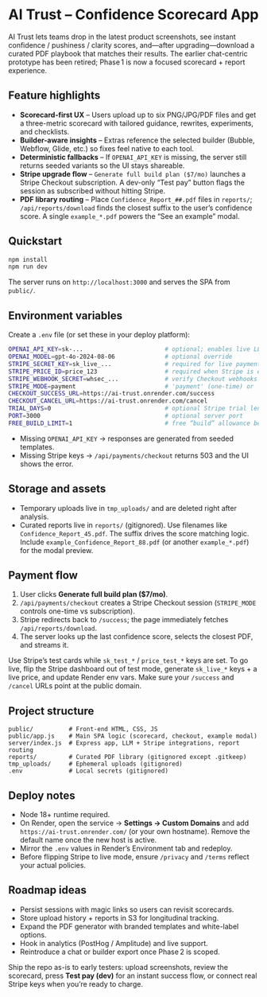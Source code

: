 # AI Trust – Confidence Scorecard App

AI Trust lets teams drop in the latest product screenshots, see instant confidence / pushiness / clarity scores, and—after upgrading—download a curated PDF playbook that matches their results. The earlier chat-centric prototype has been retired; Phase 1 is now a focused scorecard + report experience.

## Feature highlights

- **Scorecard-first UX** – Users upload up to six PNG/JPG/PDF files and get a three-metric scorecard with tailored guidance, rewrites, experiments, and checklists.
- **Builder-aware insights** – Extras reference the selected builder (Bubble, Webflow, Glide, etc.) so fixes feel native to each tool.
- **Deterministic fallbacks** – If `OPENAI_API_KEY` is missing, the server still returns seeded variants so the UI stays shareable.
- **Stripe upgrade flow** – `Generate full build plan ($7/mo)` launches a Stripe Checkout subscription. A dev-only “Test pay” button flags the session as subscribed without hitting Stripe.
- **PDF library routing** – Place `Confidence_Report_##.pdf` files in `reports/`; `/api/reports/download` finds the closest suffix to the user’s confidence score. A single `example_*.pdf` powers the “See an example” modal.

## Quickstart

```bash
npm install
npm run dev
```

The server runs on `http://localhost:3000` and serves the SPA from `public/`.

## Environment variables

Create a `.env` file (or set these in your deploy platform):

```bash
OPENAI_API_KEY=sk-...                       # optional; enables live LLM analysis
OPENAI_MODEL=gpt-4o-2024-08-06              # optional override
STRIPE_SECRET_KEY=sk_live_...               # required for live payments
STRIPE_PRICE_ID=price_123                   # required when Stripe is enabled
STRIPE_WEBHOOK_SECRET=whsec_...             # verify Checkout webhooks
STRIPE_MODE=payment                         # 'payment' (one-time) or 'subscription'; defaults to payment
CHECKOUT_SUCCESS_URL=https://ai-trust.onrender.com/success
CHECKOUT_CANCEL_URL=https://ai-trust.onrender.com/cancel
TRIAL_DAYS=0                                # optional Stripe trial length
PORT=3000                                   # optional server port
FREE_BUILD_LIMIT=1                          # free “build” allowance before paywall
```

- Missing `OPENAI_API_KEY` → responses are generated from seeded templates.
- Missing Stripe keys → `/api/payments/checkout` returns 503 and the UI shows the error.

## Storage and assets

- Temporary uploads live in `tmp_uploads/` and are deleted right after analysis.
- Curated reports live in `reports/` (gitignored). Use filenames like `Confidence_Report_45.pdf`. The suffix drives the score matching logic. Include `example_Confidence_Report_88.pdf` (or another `example_*.pdf`) for the modal preview.

## Payment flow

1. User clicks **Generate full build plan ($7/mo)**.  
2. `/api/payments/checkout` creates a Stripe Checkout session (`STRIPE_MODE` controls one-time vs subscription).  
3. Stripe redirects back to `/success`; the page immediately fetches `/api/reports/download`.  
4. The server looks up the last confidence score, selects the closest PDF, and streams it.

Use Stripe’s test cards while `sk_test_*` / `price_test_*` keys are set. To go live, flip the Stripe dashboard out of test mode, generate `sk_live_*` keys + a live price, and update Render env vars. Make sure your `/success` and `/cancel` URLs point at the public domain.

## Project structure

```
public/          # Front-end HTML, CSS, JS
public/app.js    # Main SPA logic (scorecard, checkout, example modal)
server/index.js  # Express app, LLM + Stripe integrations, report routing
reports/         # Curated PDF library (gitignored except .gitkeep)
tmp_uploads/     # Ephemeral uploads (gitignored)
.env             # Local secrets (gitignored)
```

## Deploy notes

- Node 18+ runtime required.  
- On Render, open the service → **Settings → Custom Domains** and add `https://ai-trust.onrender.com/` (or your own hostname). Remove the default name once the new host is active.
- Mirror the `.env` values in Render’s Environment tab and redeploy.  
- Before flipping Stripe to live mode, ensure `/privacy` and `/terms` reflect your actual policies.

## Roadmap ideas

- Persist sessions with magic links so users can revisit scorecards.  
- Store upload history + reports in S3 for longitudinal tracking.  
- Expand the PDF generator with branded templates and white-label options.  
- Hook in analytics (PostHog / Amplitude) and live support.  
- Reintroduce a chat or builder export once Phase 2 is scoped.

Ship the repo as-is to early testers: upload screenshots, review the scorecard, press **Test pay (dev)** for an instant success flow, or connect real Stripe keys when you’re ready to charge.
